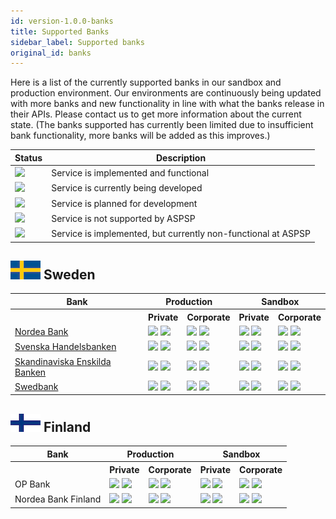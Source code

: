 ```yaml
---
id: version-1.0.0-banks
title: Supported Banks
sidebar_label: Supported banks
original_id: banks
---
```


Here is a list of the currently supported banks in our sandbox and production environment. Our environments are continuously being updated with more banks and new functionality in line with what the banks release in their APIs. Please contact us to get more information about the current state. (The banks supported has currently been limited due to insufficient bank functionality, more banks will be added as this improves.)

| Status | Description |
| --- | --- |
| ![](https://img.shields.io/badge/-active-success.svg) | Service is implemented and functional |
| ![](https://img.shields.io/badge/-development-yellow.svg) | Service is currently being developed |
| ![](https://img.shields.io/badge/-backlog-inactive.svg) | Service is planned for development |
| ![](https://img.shields.io/badge/-not_supported-critical.svg) | Service is not supported by ASPSP |
| ![](https://img.shields.io/badge/-defect-red.svg) | Service is implemented, but currently non-functional at ASPSP |

## ![](/img/se.png) Sweden 

<table>
  <tr>
    <th>Bank</th>
    <th style="text-align: center;" colspan="2">Production</th>
    <th style="text-align: center;" colspan="2">Sandbox</th>
  </tr>
  <tr>
    <th></th>
    <th style="text-align: center;">Private</th>
    <th style="text-align: center;">Corporate</th>
    <th style="text-align: center;">Private</th>
    <th style="text-align: center;">Corporate</th>
  </tr>
  <tr>
    <td><a href="/docs/ndeasess">Nordea Bank</a></td>
    <td>
        <img src="https://img.shields.io/badge/AIS-active-success.svg">
        <img src="https://img.shields.io/badge/PIS-active-success.svg">
    </td>
    <td>
        <img src="https://img.shields.io/badge/AIS-backlog-inactive.svg">
        <img src="https://img.shields.io/badge/PIS-backlog-inactive.svg">
    </td>
    <td>
        <img src="https://img.shields.io/badge/AIS-active-success.svg">
        <img src="https://img.shields.io/badge/PIS-active-success.svg">
    </td>
    <td>
        <img src="https://img.shields.io/badge/AIS-backlog-inactive.svg">
        <img src="https://img.shields.io/badge/PIS-backlog-inactive.svg">
    </td>
  </tr>
  <tr>
    <td><a href="/docs/handsess">Svenska Handelsbanken</a></td>
    <td>
        <img src="https://img.shields.io/badge/AIS-active-success.svg">
        <img src="https://img.shields.io/badge/PIS-active-success.svg">
    </td>
    <td>
        <img src="https://img.shields.io/badge/AIS-not_supported-critical.svg">
        <img src="https://img.shields.io/badge/PIS-not_supported-critical.svg">
    </td>
    <td>
        <img src="https://img.shields.io/badge/AIS-active-success.svg">
        <img src="https://img.shields.io/badge/PIS-active-success.svg">
    </td>
    <td>
        <img src="https://img.shields.io/badge/AIS-not_supported-critical.svg">
        <img src="https://img.shields.io/badge/PIS-not_supported-critical.svg">
    </td>
  </tr>
  <tr>
    <td><a href="/docs/essesess">Skandinaviska Enskilda Banken</a></td>
    <td>
        <img src="https://img.shields.io/badge/AIS-active-success.svg">
        <img src="https://img.shields.io/badge/PIS-active-success.svg">
    </td>
    <td>
        <img src="https://img.shields.io/badge/AIS-backlog-inactive.svg">
        <img src="https://img.shields.io/badge/PIS-backlog-inactive.svg">
    </td>
    <td>
        <img src="https://img.shields.io/badge/AIS-active-success.svg">
        <img src="https://img.shields.io/badge/PIS-active-success.svg">
    </td>
    <td>
        <img src="https://img.shields.io/badge/AIS-backlog-inactive.svg">
        <img src="https://img.shields.io/badge/PIS-backlog-inactive.svg">
    </td>
  </tr>
  <tr>
    <td><a href="/docs/swedsess">Swedbank</a></td>
    <td>
        <img src="https://img.shields.io/badge/AIS-active-success.svg">
        <img src="https://img.shields.io/badge/PIS-active-success.svg">
    </td>
    <td>
        <img src="https://img.shields.io/badge/AIS-backlog-inactive.svg">
        <img src="https://img.shields.io/badge/PIS-backlog-inactive.svg">
    </td>
    <td>
        <img src="https://img.shields.io/badge/AIS-active-success.svg">
        <img src="https://img.shields.io/badge/PIS-active-success.svg">
    </td>
    <td>
        <img src="https://img.shields.io/badge/AIS-backlog-inactive.svg">
        <img src="https://img.shields.io/badge/PIS-backlog-inactive.svg">
    </td>
  </tr>
</table>

## ![](/img/fi.png) Finland 
<table>
  <tr>
    <th>Bank</th>
    <th style="text-align: center;" colspan="2">Production</th>
    <th style="text-align: center;" colspan="2">Sandbox</th>
  </tr>
  <tr>
    <th></th>
    <th style="text-align: center;">Private</th>
    <th style="text-align: center;">Corporate</th>
    <th style="text-align: center;">Private</th>
    <th style="text-align: center;">Corporate</th>
  </tr>
  <tr>
    <td><a>OP Bank</a></td>
    <td>
        <img src="https://img.shields.io/badge/AIS-development-yellow.svg">
        <img src="https://img.shields.io/badge/PIS-development-yellow.svg">
    </td>
    <td>
        <img src="https://img.shields.io/badge/AIS-backlog-inactive.svg">
        <img src="https://img.shields.io/badge/PIS-backlog-inactive.svg">
    </td>
    <td>
        <img src="https://img.shields.io/badge/AIS-development-yellow.svg">
        <img src="https://img.shields.io/badge/PIS-development-yellow.svg">
    </td>
    <td>
        <img src="https://img.shields.io/badge/AIS-backlog-inactive.svg">
        <img src="https://img.shields.io/badge/PIS-backlog-inactive.svg">
    </td>
  </tr>
  <tr>
    <td><a>Nordea Bank Finland</a></td>
    <td>
        <img src="https://img.shields.io/badge/AIS-development-yellow.svg">
        <img src="https://img.shields.io/badge/PIS-development-yellow.svg">
    </td>
    <td>
        <img src="https://img.shields.io/badge/AIS-not_supported-critical.svg">
        <img src="https://img.shields.io/badge/PIS-not_supported-critical.svg">
    </td>
    <td>
        <img src="https://img.shields.io/badge/AIS-development-yellow.svg">
        <img src="https://img.shields.io/badge/PIS-development-yellow.svg">
    </td>
    <td>
        <img src="https://img.shields.io/badge/AIS-not_supported-critical.svg">
        <img src="https://img.shields.io/badge/PIS-not_supported-critical.svg">
    </td>
  </tr>
</table>